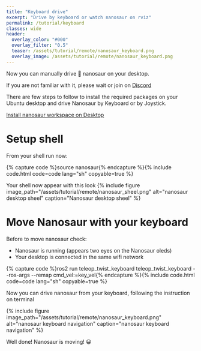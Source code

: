 ```yaml
---
title: "Keyboard drive"
excerpt: "Drive by keyboard or watch nanosaur on rviz"
permalink: /tutorial/keyboard
classes: wide
header:
  overlay_color: "#000"
  overlay_filter: "0.5"
  teaser: /assets/tutorial/remote/nanosaur_keyboard.png
  overlay_image: /assets/tutorial/remote/nanosaur_keyboard.png
---
```


Now you can manually drive 🦕 nanosaur on your desktop.

If you are not familiar with it, please wait or join on [Discord](https://discord.gg/NSrC52P5mw)

There are few steps to follow to install the required packages on your Ubuntu desktop and drive Nanosaur by Keyboard or by Joystick.

<a href="/extra/install-desktop" class="btn btn--success">Install nanosaur workspace on Desktop</a>

# Setup shell

From your shell run now:

{% capture code %}source nanosaur{% endcapture %}{% include code.html code=code lang="sh" copyable=true %}

Your shell now appear with this look
{% include figure image_path="/assets/tutorial/remote/nanosaur_sheel.png" alt="nanosaur desktop sheel" caption="Nanosaur desktop sheel" %}

# Move Nanosaur with your keyboard

Before to move nanosaur check:
 * Nanosaur is running (appears two eyes on the Nanosaur oleds)
 * Your desktop is connected in the same wifi network

{% capture code %}ros2 run teleop_twist_keyboard teleop_twist_keyboard --ros-args --remap cmd_vel:=key_vel{% endcapture %}{% include code.html code=code lang="sh" copyable=true %}

Now you can drive nanosaur from your keyboard, following the instruction on terminal

{% include figure image_path="/assets/tutorial/remote/nanosaur_keyboard.png" alt="nanosaur keyboard navigation" caption="nanosaur keyboard navigation" %}

Well done! Nanosaur is moving! :grinning: